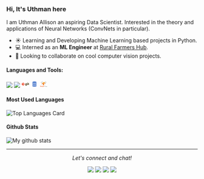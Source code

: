 ### Hi, It's Uthman here
I am Uthman Allison an aspiring Data Scientist. Interested in the theory and applications of Neural Networks (ConvNets in particular). 

- ☀️ Learning and Developing Machine Learning based projects in Python.
- 💻 Interned as an **ML Engineer** at [Rural Farmers Hub](https://ruralfarmershub.com/). 
- 👯 Looking to collaborate on cool computer vision projects.

#### **Languages and Tools:**  

<code><img height="20" src="https://raw.githubusercontent.com/shinokada/shinokada/master/assets/jupyter-notebook.png"></code>
<code><img height="20" src="https://raw.githubusercontent.com/shinokada/shinokada/master/assets/python.png"></code>
<code><img height="20" src="https://raw.githubusercontent.com/github/explore/80688e429a7d4ef2fca1e82350fe8e3517d3494d/topics/git/git.png"></code>
<code><img height="20" src="https://raw.githubusercontent.com/github/explore/80688e429a7d4ef2fca1e82350fe8e3517d3494d/topics/sql/sql.png"></code>
<code><img height="20" src="https://raw.githubusercontent.com/github/explore/80688e429a7d4ef2fca1e82350fe8e3517d3494d/topics/tensorflow/tensorflow.png"></code>

#### Most Used Languages
![Top Languages Card](https://github-readme-stats.vercel.app/api/top-langs/?username=alliwene&layout=compact)

#### Github Stats
![My github stats](https://github-readme-stats.vercel.app/api?username=alliwene&show_icons=true&theme=radical&hide=contribs,issues)


 

<hr>
<p align="center">
  <i>Let's connect and chat! </i>
<p align="center">
    <a href="https://twitter.com/aliiwene" alt="Twitter"><img src="https://github.com/imdhruv99/imdhruv99/blob/master/readme/twitter.png"></a>
    <a href="https://www.linkedin.com/in/uthman-allison-b8b276144/" alt="Linkedin"><img src="https://github.com/imdhruv99/imdhruv99/blob/master/readme/linkedin.png"></a>
    <a href="https://www.instagram.com/iamgoriola" alt="Instagram"><img src="https://github.com/imdhruv99/imdhruv99/blob/master/readme/insta.png"></a>
    <a href="https://github.com/alliwene" alt="GitHub"><img src="https://github.com/imdhruv99/imdhruv99/blob/master/readme/github.png"></a>
</p>
  
</p>
